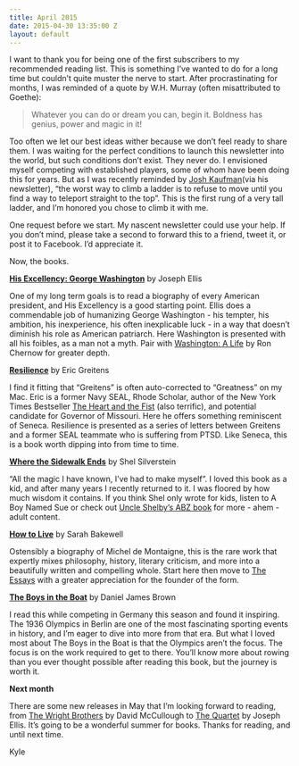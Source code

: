 ```yaml
---
title: April 2015
date: 2015-04-30 13:35:00 Z
layout: default
---
```


I want to thank you for being one of the first subscribers to my recommended reading list. This is something I’ve wanted to do for a long time but couldn’t quite muster the nerve to start. After procrastinating for months, I was reminded of a quote by W.H. Murray (often misattributed to Goethe):  

> Whatever you can do or dream you can, begin it. Boldness has genius, power and magic in it!

Too often we let our best ideas wither because we don’t feel ready to share them. I was waiting for the perfect conditions to launch this newsletter into the world, but such conditions don’t exist. They never do. I envisioned myself competing with established players, some of whom have been doing this for years. But as I was recently reminded by [Josh Kaufman](https://www.joshkaufman.net)(via his newsletter), “the worst way to climb a ladder is to refuse to move until you find a way to teleport straight to the top”. This is the first rung of a very tall ladder, and I’m honored you chose to climb it with me.

One request before we start. My nascent newsletter could use your help. If you don’t mind, please take a second to forward this to a friend, tweet it, or post it to Facebook. I’d appreciate it.

Now, the books.

**[His Excellency: George Washington](http://amzn.to/1Aike89)** by Joseph Ellis

One of my long term goals is to read a biography of every American president, and His Excellency is a good starting point. Ellis does a commendable job of humanizing George Washington - his tempter, his ambition, his inexperience, his often inexplicable luck - in a way that doesn’t diminish his role as American patriarch. Here Washington is presented with all his foibles, as a man not a myth. Pair with [Washington: A Life](http://amzn.to/1GJ4xyc) by Ron Chernow for greater depth.

**[Resilience](http://amzn.to/1KvheLF)** by Eric Greitens

I find it fitting that “Greitens” is often auto-corrected to “Greatness” on my Mac. Eric is a former Navy SEAL, Rhode Scholar, author of the New York Times Bestseller [The Heart and the Fist](http://amzn.to/1OG5dst) (also terrific), and potential candidate for Governor of Missouri. Here he offers something reminiscent of Seneca. Resilience is presented as a series of letters between Greitens and a former SEAL teammate who is suffering from PTSD. Like Seneca, this is a book worth dipping into from time to time.

**[Where the Sidewalk Ends](http://amzn.to/1HZV45W)** by Shel Silverstein

“All the magic I have known, I’ve had to make myself”. I loved this book as a kid, and after many years I recently returned to it. I was floored by how much wisdom it contains. If you think Shel only wrote for kids, listen to A Boy Named Sue or check out [Uncle Shelby’s ABZ book](http://amzn.to/1Kvn27Q) for more - ahem - adult content.

**[How to Live](http://amzn.to/1QM0GDC)** by Sarah Bakewell

Ostensibly a biography of Michel de Montaigne, this is the rare work that expertly mixes philosophy, history, literary criticism, and more into a beautifully written and compelling whole. Start here then move to [The Essays](http://amzn.to/1Erscj5) with a greater appreciation for the founder of the form.  

**[The Boys in the Boat](http://amzn.to/1ErjEbW)** by Daniel James Brown

I read this while competing in Germany this season and found it inspiring. The 1936 Olympics in Berlin are one of the most fascinating sporting events in history, and I’m eager to dive into more from that era. But what I loved most about The Boys in the Boat is that the Olympics aren’t the focus. The focus is on the work required to get to there. You’ll know more about rowing than you ever thought possible after reading this book, but the journey is worth it.  

**Next month**

There are some new releases in May that I’m looking forward to reading, from [The Wright Brothers](http://amzn.to/1GHbCwF) by David McCullough to [The Quartet](http://amzn.to/1EEmwUl) by Joseph Ellis. It’s going to be a wonderful summer for books. Thanks for reading, and until next time.

Kyle
